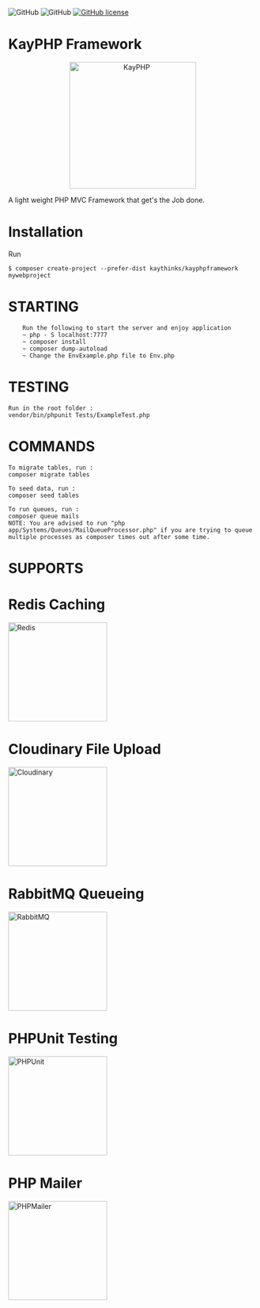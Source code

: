 ![GitHub](https://img.shields.io/badge/SEMVER-1.0.1-brightgreen)
![GitHub](https://img.shields.io/badge/code%20coverage-90%25-orange)
[![GitHub license](https://img.shields.io/badge/LICENSE-MIT-blue)](https://github.com/kaythinks/kayphpframework/blob/master/LICENSE.md)

# KayPHP Framework
<p align="center">
  <img src="https://raw.githubusercontent.com/kaythinks/kayphpframework/master/public/kayphplogo.png" width="256" title="KayPHP">
</p>

A light weight PHP MVC Framework that get's the Job done.

# Installation

Run
```
$ composer create-project --prefer-dist kaythinks/kayphpframework mywebproject
```
# STARTING

		Run the following to start the server and enjoy application
		~ php - S localhost:7777 
		~ composer install 
		~ composer dump-autoload
		~ Change the EnvExample.php file to Env.php

# TESTING
    Run in the root folder :
    vendor/bin/phpunit Tests/ExampleTest.php

# COMMANDS
    To migrate tables, run :
    composer migrate tables

    To seed data, run :
    composer seed tables    

    To run queues, run :
    composer queue mails
    NOTE: You are advised to run "php app/Systems/Queues/MailQueueProcessor.php" if you are trying to queue multiple processes as composer times out after some time.

# SUPPORTS
<span>
<h1>Redis Caching</h1>
<img src="https://redis.io/images/redis-white.png" width="200" title="Redis">
<h1>Cloudinary File Upload</h1>
<img src="https://cloudinary-res.cloudinary.com/image/upload/v1538583988/cloudinary_logo_for_white_bg.svg" width="200"  title="Cloudinary">
<h1>RabbitMQ Queueing</h1>
<img src="https://www.rabbitmq.com/img/RabbitMQ-logo.svg" width="200" title="RabbitMQ">
<h1>PHPUnit Testing</h1>
<img src="https://phpunit.de/img/phpunit.png" width="200" title="PHPUnit">
<h1>PHP Mailer</h1>
<img src="https://camo.githubusercontent.com/0d858d6dac4d3f6fab7d42de2c09d32ee2de9c5b/68747470733a2f2f7261772e6769746875622e636f6d2f5048504d61696c65722f5048504d61696c65722f6d61737465722f6578616d706c65732f696d616765732f7068706d61696c65722e706e67" width="200" title="PHPMailer">
</span>
